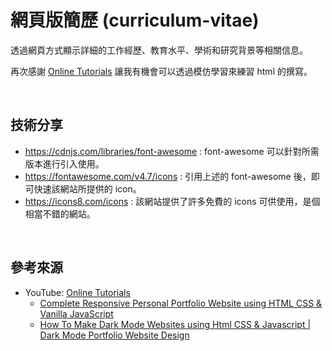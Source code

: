 # 網頁版簡歷 (curriculum-vitae)

透過網頁方式顯示詳細的工作經歷、教育水平、學術和研究背景等相關信息。

再次感謝 [Online Tutorials](https://www.youtube.com/channel/UCbwXnUipZsLfUckBPsC7Jog) 讓我有機會可以透過模仿學習來練習 html 的撰寫。

<br>

## 技術分享

- https://cdnjs.com/libraries/font-awesome : font-awesome 可以針對所需版本進行引入使用。
- https://fontawesome.com/v4.7/icons : 引用上述的 font-awesome 後，即可快速該網站所提供的 icon。
- https://icons8.com/icons : 該網站提供了許多免費的 icons 可供使用，是個相當不錯的網站。

<br>

## 參考來源

- YouTube: [Online Tutorials](https://www.youtube.com/channel/UCbwXnUipZsLfUckBPsC7Jog)
  - [Complete Responsive Personal Portfolio Website using HTML CSS & Vanilla JavaScript](https://www.youtube.com/watch?v=FJjLXEDWKMg)
  - [How To Make Dark Mode Websites using Html CSS & Javascript | Dark Mode Portfolio Website Design](https://www.youtube.com/watch?v=coVtdZRoAFc)
